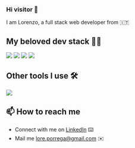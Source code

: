 ### Hi visitor 👋

I am Lorenzo,
a full stack web developer from 🇮🇹

## My beloved dev stack 🧑‍💻

<p align="left">
  <img src="https://img.shields.io/badge/Laravel-%23FF2D20.svg?logo=laravel&logoColor=white" />
  <img src="https://img.shields.io/badge/Vue.js-4FC08D?logo=vuedotjs&logoColor=fff" />
  <img src="https://img.shields.io/badge/php-%23777BB4.svg?&logo=php&logoColor=white" />
  <img src="https://img.shields.io/badge/Tailwind%20CSS-%2338B2AC.svg?logo=tailwind-css&logoColor=white" />
</p>

## Other tools I use 🛠

<p align="left">
  <img src="https://img.shields.io/badge/Git-F05032?logo=git&logoColor=fff" />
</p>

## 📫 How to reach me

- Connect with me on [LinkedIn](https://www.linkedin.com/in/lorenzo-porrega/) ⌨️
- Mail me [lore.porrega@gmail.com](mailto:lore.porrega@gmail.com) ✉️
